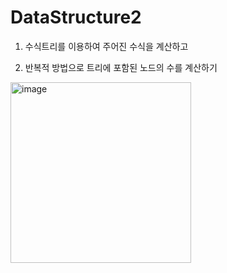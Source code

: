 # DataStructure2
1) 수식트리를 이용하여 주어진 수식을 계산하고

2) 반복적 방법으로 트리에 포함된 노드의 수를 계산하기

<img width="289" alt="image" src="https://github.com/PINGPINGYEE/DataStructure2/assets/30267171/b443afdc-603f-4081-896e-a6ba7a96da0a">

